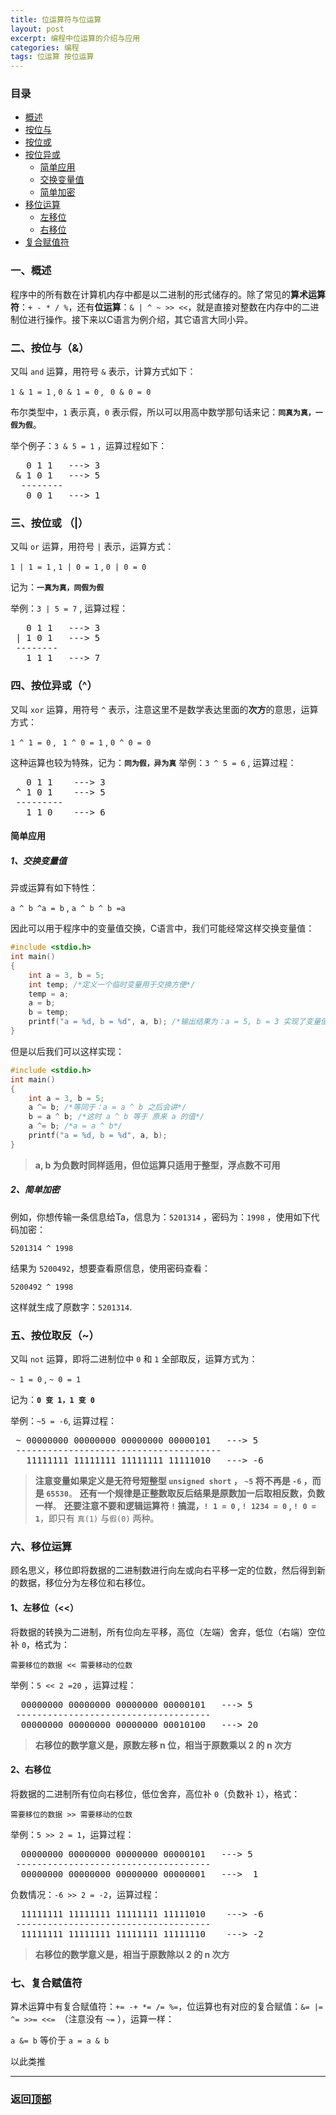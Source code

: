 ```yaml
---
title: 位运算符与位运算
layout: post
excerpt: 编程中位运算的介绍与应用
categories: 编程
tags: 位运算 按位运算
---
```

### 目录 <span id="home">

* [概述](#1)
* [按位与](#2)
* [按位或](#3)
* [按位异或](#4)
	* [简单应用](#4.1)
	* [交换变量值](#4.1.1)
	* [简单加密](#4.1.2)
* [移位运算](#6)
	* [左移位](#6.1)
	* [右移位](#6.2)
* [复合赋值符](#7)

### 一、概述 <span id="1">
程序中的所有数在计算机内存中都是以二进制的形式储存的。除了常见的**算术运算符**：`+ - * / %`，还有**位运算**：`& | ^ ~ >> <<`，就是直接对整数在内存中的二进制位进行操作。接下来以C语言为例介绍，其它语言大同小异。

###  二、按位与（&）<span id="2">
又叫 `and` 运算，用符号 `&` 表示，计算方式如下：

`1 & 1 = 1` , `0 & 1 = 0` , ` 0 & 0 = 0`

布尔类型中，`1` 表示真，`0` 表示假，所以可以用高中数学那句话来记：**`同真为真，一假为假`**。

举个例子：`3 & 5 = 1` ，运算过程如下：
<pre>
   0 1 1   ---> 3
 & 1 0 1   ---> 5
  --------
   0 0 1   ---> 1
</pre>
 
### 三、按位或 （|）<span id="3">
又叫 `or` 运算，用符号 `|` 表示，运算方式：

`1 | 1 = 1` , `1 | 0 = 1` , `0 | 0 = 0`

记为：**`一真为真，同假为假`**

举例：`3 | 5 = 7` , 运算过程：
<pre>
   0 1 1   ---> 3
 | 1 0 1   ---> 5
 --------
   1 1 1   ---> 7
</pre>

### 四、按位异或（^）<span id="4">

又叫 `xor` 运算，用符号 `^` 表示，注意这里不是数学表达里面的**次方**的意思，运算方式：

`1 ^ 1 = 0` , ` 1 ^ 0 = 1` , `0 ^ 0 = 0`

这种运算也较为特殊，记为：**`同为假，异为真`**
举例：`3 ^ 5 = 6` , 运算过程：
<pre>
   0 1 1    ---> 3
 ^ 1 0 1    ---> 5
 ---------
   1 1 0    ---> 6
</pre>

#### 简单应用 <span id="4.1">

##### 1、交换变量值 <span id="4.1.1">

异或运算有如下特性：

`a ^ b ^a = b` , `a ^ b ^ b =a`

因此可以用于程序中的变量值交换，C语言中，我们可能经常这样交换变量值：
``` c
#include <stdio.h>
int main()
{
	int a = 3, b = 5;
	int temp; /*定义一个临时变量用于交换方便*/
	temp = a;
	a = b;
	b = temp;
	printf("a = %d, b = %d", a, b); /*输出结果为：a = 5, b = 3 实现了变量值的交换*/
}
```
但是以后我们可以这样实现：
``` c
#include <stdio.h>
int main()
{
	int a = 3, b = 5;
	a ^= b; /*等同于：a = a ^ b 之后会讲*/
	b = a ^ b; /*这时 a ^ b 等于 原来 a 的值*/
	a ^= b; /*a = a ^ b*/
	printf("a = %d, b = %d", a, b);
}
```
>**a, b 为负数时同样适用，但位运算只适用于整型，浮点数不可用**

##### 2、简单加密 <span id="4.1.2">

例如，你想传输一条信息给Ta，信息为：`5201314` ，密码为：`1998` ，使用如下代码加密：

	5201314 ^ 1998

结果为 `5200492`，想要查看原信息，使用密码查看：

	5200492 ^ 1998
这样就生成了原数字：`5201314`.

### 五、按位取反（~）<span id="5">
又叫 `not` 运算，即将二进制位中 `0` 和 `1` 全部取反，运算方式为：

`~ 1 = 0` , `~ 0 = 1`

记为：**`0 变 1，1 变 0`**

举例：`~5 = -6`, 运算过程：
<pre>
 ~ 00000000 00000000 00000000 00000101   ---> 5
 ---------------------------------------
   11111111 11111111 11111111 11111010   ---> -6
</pre>
>**注意变量如果定义是无符号短整型 `unsigned short` ， `~5` 将不再是 `-6` ，而是 `65530`**。
>**还有一个规律是正整数取反后结果是原数加一后取相反数，负数一样**。
>**还要注意不要和逻辑运算符 `!` 搞混，`! 1 = 0` , `! 1234 = 0` , `! 0 = 1`**，即只有 `真(1)` 与`假(0)` 两种。

### 六、移位运算 <span id="6">
顾名思义，移位即将数据的二进制数进行向左或向右平移一定的位数，然后得到新的数据，移位分为左移位和右移位。
#### 1、左移位（<<）<span id="6.1">
将数据的转换为二进制，所有位向左平移，高位（左端）舍弃，低位（右端）空位补 `0`，格式为：

`需要移位的数据 << 需要移动的位数`

举例：`5 << 2 =20` ，运算过程：

<pre>
  00000000 00000000 00000000 00000101   ---> 5
 -------------------------------------
  00000000 00000000 00000000 00010100   ---> 20
</pre>
>**右移位的数学意义是，原数左移 n 位，相当于原数乘以 2 的 n 次方**

#### 2、右移位 <span id="6.2">
将数据的二进制所有位向右移位，低位舍弃，高位补 `0`（负数补 `1`），格式：

`需要移位的数据 >> 需要移动的位数`

举例：`5 >> 2 = 1`，运算过程：
<pre>
  00000000 00000000 00000000 00000101   ---> 5
 -------------------------------------
  00000000 00000000 00000000 00000001   --->  1
</pre>
负数情况：`-6 >> 2 = -2`，运算过程：
<pre>
  11111111 11111111 11111111 11111010    ---> -6
 -------------------------------------
  11111111 11111111 11111111 11111110    ---> -2
</pre>
>**右移位的数学意义是，相当于原数除以 2 的 n 次方**

### 七、复合赋值符 <span id="7">

算术运算中有复合赋值符：`+= -+ *= /= %=`，位运算也有对应的复合赋值：`&= |= ^= >>= <<= `（注意没有 `~=` ），运算一样：

`a &= b` 等价于 `a = a & b`

以此类推

-----------------------------------------------------------------------------
### 返回[顶部](#home)